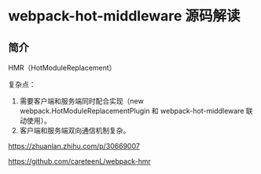 # webpack-hot-middleware 源码解读

## 简介

HMR（HotModuleReplacement）

复杂点：
1. 需要客户端和服务端同时配合实现（new webpack.HotModuleReplacementPlugin 和 webpack-hot-middleware 联动使用）。
2. 客户端和服务端双向通信机制复杂。

https://zhuanlan.zhihu.com/p/30669007

https://github.com/careteenL/webpack-hmr